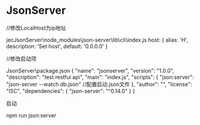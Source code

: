 # JsonServer

//修改LocalHost为ip地址

jecJsonServer\node_modules\json-server\lib\cli\index.js
 host: {
      alias: 'H',
      description: 'Set host',
      default: '0.0.0.0'
    }
		
//修改启动项 

JsonServer\package.json
{
  "name": "jsonserver",
  "version": "1.0.0",
  "description": "test restful api",
  "main": "index.js",
  "scripts": {
    "json:server": "json-server --watch db.json" //配置启动.json文件 
  },
  "author": "",
  "license": "ISC",
  "dependencies": {
    "json-server": "^0.14.0"
  }
}

启动

npm run json:server
